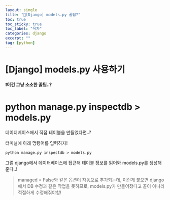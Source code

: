 ```yaml
---
layout: single
title: "📘[Django] models.py 꿀팁?"
toc: true
toc_sticky: true
toc_label: "목차"
categories: django
excerpt: ""
tag: [python]
---
```


# [Django] models.py  사용하기

**❗️이건 그냥 소소한 꿀팁..?**

# python manage.py inspectdb > models.py

데이터베이스에서 직접 테이블을 만들었다면..?

터미널에 아래 명령어를 입력하자!

```
python manage.py inspectdb > models.py
```

그럼 django에서 데이터베이스에 접근해 테이블 정보를 읽어와 models.py를 생성해준다..!

> managed = False와 같은 옵션이 자동으로 추가되는데, 이런게 붙으면 django에서 DB 수정과 같은 작업을 못하므로, models.py가 만들어졌다고 끝이 아니라 적절하게 수정해줘야함!